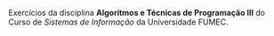 Exercícios da disciplina **Algoritmos e Técnicas de Programação III** do Curso de *Sistemas de Informação* da Universidade FUMEC.
